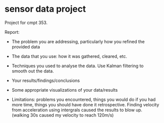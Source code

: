 # sensor data project

Project for cmpt 353.

Report:

- The problem you are addressing, particularly how you refined the provided data

- The data that you use: how it was gathered, cleared, etc.

- Techniques you used to analyse the data.
Use Kalman filtering to smooth out the data.


- Your results/findings/conclusions

- Some appropriate visualizations of your data/results

- Limitations: problems you encountered, things you would do if you had more time, things you should have done it retrospective.
Finding velocity from acceleration using intergrals caused the results to blow up. (walking 30s caused my velocity to reach 120m/s)
